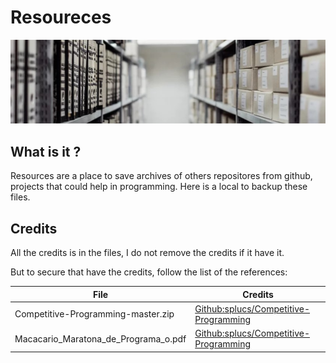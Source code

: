 # Resoureces

![Archives image from maryville university site](../Assets/archives.png)

## What is it ?

Resources are a place to save archives of others repositores from github, projects that could help in programming. Here is a local to backup these files.

## Credits

All the credits is in the files, I do not remove the credits if it have it.

But to secure that have the credits, follow the list of the references:

| File                                 | Credits                                                                                    |
| ------------------------------------ | ------------------------------------------------------------------------------------------ |
| Competitive-Programming-master.zip   | [Github:splucs/Competitive-Programming](https://github.com/splucs/Competitive-Programming) |
| Macacario_Maratona_de_Programa_o.pdf | [Github:splucs/Competitive-Programming](https://github.com/splucs/Competitive-Programming) |
